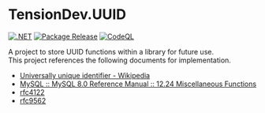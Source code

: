 # TensionDev.UUID

[![.NET](https://github.com/TensionDev/UUIDUtil/actions/workflows/dotnet.yml/badge.svg)](https://github.com/TensionDev/UUIDUtil/actions/workflows/dotnet.yml)
[![Package Release](https://github.com/TensionDev/UUIDUtil/actions/workflows/package-release.yml/badge.svg)](https://github.com/TensionDev/UUIDUtil/actions/workflows/package-release.yml)
[![CodeQL](https://github.com/TensionDev/UUIDUtil/actions/workflows/codeql-analysis.yml/badge.svg)](https://github.com/TensionDev/UUIDUtil/actions/workflows/codeql-analysis.yml)

A project to store UUID functions within a library for future use.  
This project references the following documents for implementation.  
- [Universally unique identifier - Wikipedia](https://en.wikipedia.org/wiki/Universally_unique_identifier)
- [MySQL :: MySQL 8.0 Reference Manual :: 12.24 Miscellaneous Functions](https://dev.mysql.com/doc/refman/8.0/en/miscellaneous-functions.html#function_uuid)
- [rfc4122](https://datatracker.ietf.org/doc/html/rfc4122)
- [rfc9562](https://datatracker.ietf.org/doc/html/rfc9562)
